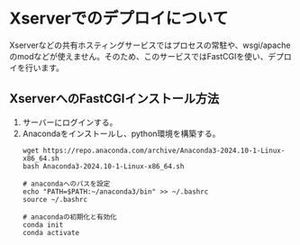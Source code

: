 
# Xserverでのデプロイについて

Xserverなどの共有ホスティングサービスではプロセスの常駐や、wsgi/apacheのmodなどが使えません。そのため、このサービスではFastCGIを使い、デプロイを行います。


## XserverへのFastCGIインストール方法

1. サーバーにログインする。
1. Anacondaをインストールし、python環境を構築する。
    ```
    wget https://repo.anaconda.com/archive/Anaconda3-2024.10-1-Linux-x86_64.sh
    bash Anaconda3-2024.10-1-Linux-x86_64.sh

    # anacondaへのパスを設定
    echo "PATH=$PATH:~/anaconda3/bin" >> ~/.bashrc
    source ~/.bashrc

    # anacondaの初期化と有効化
    conda init
    conda activate
    ```

